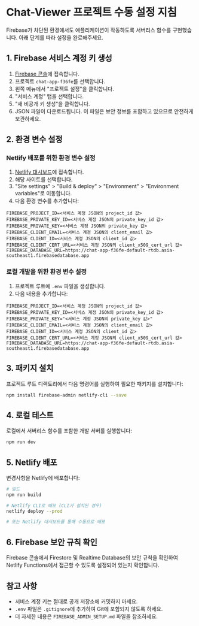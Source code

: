 # Chat-Viewer 프로젝트 수동 설정 지침

Firebase가 차단된 환경에서도 애플리케이션이 작동하도록 서버리스 함수를 구현했습니다. 아래 단계를 따라 설정을 완료해주세요.

## 1. Firebase 서비스 계정 키 생성

1. [Firebase 콘솔](https://console.firebase.google.com/)에 접속합니다.
2. 프로젝트 `chat-app-f36fe`를 선택합니다.
3. 왼쪽 메뉴에서 "프로젝트 설정"을 클릭합니다.
4. "서비스 계정" 탭을 선택합니다.
5. "새 비공개 키 생성"을 클릭합니다.
6. JSON 파일이 다운로드됩니다. 이 파일은 보안 정보를 포함하고 있으므로 안전하게 보관하세요.

## 2. 환경 변수 설정

### Netlify 배포를 위한 환경 변수 설정

1. [Netlify 대시보드](https://app.netlify.com/)에 접속합니다.
2. 해당 사이트를 선택합니다.
3. "Site settings" > "Build & deploy" > "Environment" > "Environment variables"로 이동합니다.
4. 다음 환경 변수를 추가합니다:

```
FIREBASE_PROJECT_ID=<서비스 계정 JSON의 project_id 값>
FIREBASE_PRIVATE_KEY_ID=<서비스 계정 JSON의 private_key_id 값>
FIREBASE_PRIVATE_KEY=<서비스 계정 JSON의 private_key 값>
FIREBASE_CLIENT_EMAIL=<서비스 계정 JSON의 client_email 값>
FIREBASE_CLIENT_ID=<서비스 계정 JSON의 client_id 값>
FIREBASE_CLIENT_CERT_URL=<서비스 계정 JSON의 client_x509_cert_url 값>
FIREBASE_DATABASE_URL=https://chat-app-f36fe-default-rtdb.asia-southeast1.firebasedatabase.app
```

### 로컬 개발을 위한 환경 변수 설정

1. 프로젝트 루트에 `.env` 파일을 생성합니다.
2. 다음 내용을 추가합니다:

```
FIREBASE_PROJECT_ID=<서비스 계정 JSON의 project_id 값>
FIREBASE_PRIVATE_KEY_ID=<서비스 계정 JSON의 private_key_id 값>
FIREBASE_PRIVATE_KEY="<서비스 계정 JSON의 private_key 값>"
FIREBASE_CLIENT_EMAIL=<서비스 계정 JSON의 client_email 값>
FIREBASE_CLIENT_ID=<서비스 계정 JSON의 client_id 값>
FIREBASE_CLIENT_CERT_URL=<서비스 계정 JSON의 client_x509_cert_url 값>
FIREBASE_DATABASE_URL=https://chat-app-f36fe-default-rtdb.asia-southeast1.firebasedatabase.app
```

## 3. 패키지 설치

프로젝트 루트 디렉토리에서 다음 명령어를 실행하여 필요한 패키지를 설치합니다:

```bash
npm install firebase-admin netlify-cli --save
```

## 4. 로컬 테스트

로컬에서 서버리스 함수를 포함한 개발 서버를 실행합니다:

```bash
npm run dev
```

## 5. Netlify 배포

변경사항을 Netlify에 배포합니다:

```bash
# 빌드
npm run build

# Netlify CLI로 배포 (CLI가 설치된 경우)
netlify deploy --prod

# 또는 Netlify 대시보드를 통해 수동으로 배포
```

## 6. Firebase 보안 규칙 확인

Firebase 콘솔에서 Firestore 및 Realtime Database의 보안 규칙을 확인하여 Netlify Functions에서 접근할 수 있도록 설정되어 있는지 확인합니다.

## 참고 사항

- 서비스 계정 키는 절대로 공개 저장소에 커밋하지 마세요.
- `.env` 파일은 `.gitignore`에 추가하여 Git에 포함되지 않도록 하세요.
- 더 자세한 내용은 `FIREBASE_ADMIN_SETUP.md` 파일을 참조하세요.
